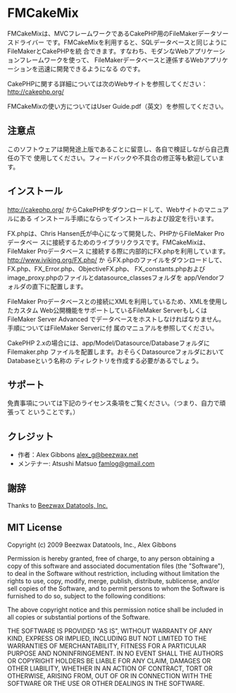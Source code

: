 FMCakeMix
=========

FMCakeMixは、MVCフレームワークであるCakePHP用のFileMakerデータソースドライバー
です。FMCakeMixを利用すると、SQLデータベースと同じようにFileMakerとCakePHPを統
合できます。すなわち、モダンなWebアプリケーションフレームワークを使って、
FileMakerデータベースと連係するWebアプリケーションを迅速に開発できるようになる
のです。

CakePHPに関する詳細については次のWebサイトを参照してください：
http://cakephp.org/

FMCakeMixの使い方についてはUser Guide.pdf（英文）を参照してください。

注意点
------

このソフトウェアは開発途上版であることに留意し、各自で検証しながら自己責任の下で
使用してください。フィードバックや不具合の修正等も歓迎しています。

インストール
------------

http://cakephp.org/ からCakePHPをダウンロードして、Webサイトのマニュアルにある
インストール手順にならってインストールおよび設定を行います。

FX.phpは、Chris Hansen氏が中心になって開発した、PHPからFileMaker Proデータベー
スに接続するためのライブラリクラスです。FMCakeMixは、FileMaker Proデータベース
に接続する際に内部的にFX.phpを利用しています。http://www.iviking.org/FX.php/ か
らFX.phpのファイルをダウンロードして、FX.php、FX_Error.php、ObjectiveFX.php、
FX_constants.phpおよびimage_proxy.phpのファイルとdatasource_classesフォルダを
app/Vendorフォルダの直下に配置します。

FileMaker Proデータベースとの接続にXMLを利用しているため、XMLを使用したカスタム
Web公開機能をサポートしているFileMaker ServerもしくはFileMaker Server Advanced
でデータベースをホストしなければなりません。手順についてはFileMaker Serverに付
属のマニュアルを参照してください。

CakePHP 2.xの場合には、app/Model/Datasource/DatabaseフォルダにFilemaker.php
ファイルを配置します。おそらくDatasourceフォルダにおいてDatabaseという名称の
ディレクトリを作成する必要があるでしょう。

サポート
-------

免責事項については下記のライセンス条項をご覧ください。（つまり、自力で頑張って
ということです。）

クレジット
------

* 作者：Alex Gibbons <alex_g@beezwax.net>
* メンテナー: Atsushi Matsuo <famlog@gmail.com>

謝辞
------

Thanks to [Beezwax Datatools, Inc.](http://beezwax.net)

MIT License
-----------

Copyright (c) 2009 Beezwax Datatools, Inc., Alex Gibbons

Permission is hereby granted, free of charge, to any person obtaining a copy of
this software and associated documentation files (the "Software"), to deal in
the Software without restriction, including without limitation the rights to
use, copy, modify, merge, publish, distribute, sublicense, and/or sell copies
of the Software, and to permit persons to whom the Software is furnished to do
so, subject to the following conditions:

The above copyright notice and this permission notice shall be included in all
copies or substantial portions of the Software.

THE SOFTWARE IS PROVIDED "AS IS", WITHOUT WARRANTY OF ANY KIND, EXPRESS OR
IMPLIED, INCLUDING BUT NOT LIMITED TO THE WARRANTIES OF MERCHANTABILITY,
FITNESS FOR A PARTICULAR PURPOSE AND NONINFRINGEMENT. IN NO EVENT SHALL THE
AUTHORS OR COPYRIGHT HOLDERS BE LIABLE FOR ANY CLAIM, DAMAGES OR OTHER
LIABILITY, WHETHER IN AN ACTION OF CONTRACT, TORT OR OTHERWISE, ARISING FROM,
OUT OF OR IN CONNECTION WITH THE SOFTWARE OR THE USE OR OTHER DEALINGS IN THE
SOFTWARE.
